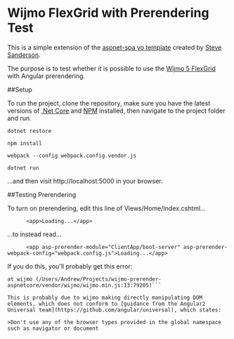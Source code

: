 # Wijmo FlexGrid with Prerendering Test

This is a simple extension of the [aspnet-spa yo template](http://blog.stevensanderson.com/2016/05/02/angular2-react-knockout-apps-on-aspnet-core/) created by [Steve Sanderson](https://github.com/SteveSandersonMS).

The purpose is to test whether it is possible to use the [Wijmo 5 FlexGrid](http://demos.wijmo.com/5/Angular2/FlexGridIntro/FlexGridIntro/) with Angular prerendering.

##Setup

To run the project, clone the repository, make sure you have the latest versions of [.Net Core](https://www.microsoft.com/net/core) and [NPM](https://nodejs.org/en/download/) installed, then navigate to the project folder and run.

```dotnet restore```

```npm install```

```webpack --config webpack.config.vendor.js```

```dotnet run```

...and then visit http://localhost:5000 in your browser.

##Testing Prerendering

To turn on prerendering, edit this line of Views/Home/Index.cshtml...

          <app>Loading...</app>

...to instead read...

          <app asp-prerender-module="ClientApp/boot-server" asp-prerender-webpack-config="webpack.config.js">Loading...</app>

If you do this, you'll probably get this error:

```Exception: Call to Node module failed with error: ReferenceError: navigator is not defined
at wijmo (/Users/Andrew/Projects/wijmo-prerender-aspnetcore/vendor/wijmo/wijmo.min.js:13:79205)```

This is probably due to wijmo making directly manipulating DOM elements, which does not conform to [guidance from the Angular2 Universal team](https://github.com/angular/universal), which states:

>Don't use any of the browser types provided in the global namespace such as navigator or document
